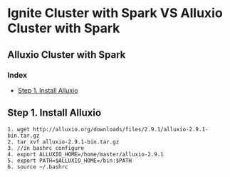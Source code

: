 # Ignite Cluster with Spark VS Alluxio Cluster with Spark

## Alluxio Cluster with Spark
### Index
  - [Step 1. Install Alluxio](#Step-1-Install-Alluxio)


## Step 1. Install Alluxio
    1. wget http://alluxio.org/downloads/files/2.9.1/alluxio-2.9.1-bin.tar.gz 
    2. tar xvf alluxio-2.9.1-bin.tar.gz 
    3. //in bashrc configure 
    4. export ALLUXIO_HOME=/home/master/alluxio-2.9.1
    5. export PATH=$ALLUXIO_HOME=/bin:$PATH
    6. source ~/.bashrc 
    




